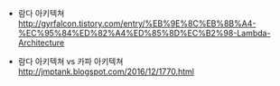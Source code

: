 * 람다 아키텍쳐 </br>
http://gyrfalcon.tistory.com/entry/%EB%9E%8C%EB%8B%A4-%EC%95%84%ED%82%A4%ED%85%8D%EC%B2%98-Lambda-Architecture </br>

* 람다 아키텍쳐 vs 카파 아키텍쳐 </br>
http://jmptank.blogspot.com/2016/12/1770.html </br>
